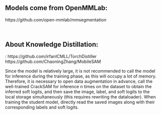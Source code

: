 <h2> Models come from OpenMMLab: </h2>
https://github.com/open-mmlab/mmsegmentation

&nbsp;

<h2> About Knowledge Distillation: </h2>:
https://github.com/irfanICMLL/TorchDistiller
https://github.com/ChaoningZhang/MobileSAM
&nbsp;

Since the model is relatively large, it is not recommended to call the model for inference during the training phase, as this will occupy a lot of memory. Therefore, it is necessary to open data augmentation in advance, call the well-trained CrackSAM for inference n times on the dataset to obtain the inferred soft logits, and then save the image, label, and soft logits to the local storage simultaneously (this requires rewriting the dataloader). When training the student model, directly read the saved images along with their corresponding labels and soft logits.
